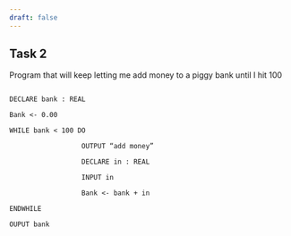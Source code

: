 ```yaml
---
draft: false
---
```

## Task 2

Program that will keep letting me add money to a piggy bank until I hit 100

```pseudocode

DECLARE bank : REAL

Bank <- 0.00

WHILE bank < 100 DO

                  OUTPUT “add money”

                  DECLARE in : REAL

                  INPUT in

                  Bank <- bank + in

ENDWHILE

OUPUT bank

```
